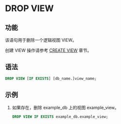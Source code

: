 # DROP VIEW

## 功能

该语句用于删除一个逻辑视图 VIEW。

创建 VIEW 操作请参考 [CREATE VIEW](../data-definition/CREATE%20VIEW.md) 章节。

## 语法

```sql
DROP VIEW [IF EXISTS] [db_name.]view_name;
```

## 示例

1. 如果存在，删除 example_db 上的视图 example_view。

    ```sql
    DROP VIEW IF EXISTS example_db.example_view;
    ```
